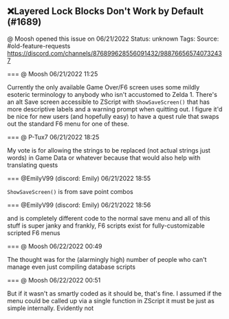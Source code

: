 ## ❌Layered Lock Blocks Don't Work by Default (#1689)
@ Moosh opened this issue on 06/21/2022
Status: unknown
Tags: 
Source: #old-feature-requests https://discord.com/channels/876899628556091432/988766565740732437


=== @ Moosh 06/21/2022 11:25

Currently the only available Game Over/F6 screen uses some mildly esoteric terminology to anybody who isn't accustomed to Zelda 1. There's an alt Save screen accessible to ZScript with `ShowSaveScreen()` that has more descriptive labels and a warning prompt when quitting out. I figure it'd be nice for new users (and hopefully easy) to have a quest rule that swaps out the standard F6 menu for one of these.

=== @ P-Tux7 06/21/2022 18:25

My vote is for allowing the strings to be replaced (not actual strings just words) in Game Data or whatever because that would also help with translating quests

=== @EmilyV99 (discord: Emily) 06/21/2022 18:55

`ShowSaveScreen()` is from save point combos

=== @EmilyV99 (discord: Emily) 06/21/2022 18:56

and is completely different code to the normal save menu
and all of this stuff
is super janky
and frankly, F6 scripts exist for fully-customizable scripted F6 menus

=== @ Moosh 06/22/2022 00:49

The thought was for the (alarmingly high) number of people who can't manage even just compiling database scripts

=== @ Moosh 06/22/2022 00:51

But if it wasn't as smartly coded as it should be, that's fine. I assumed if the menu could be called up via a single function in ZScript it must be just as simple internally. Evidently not

